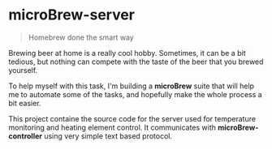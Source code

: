# microBrew-server
> Homebrew done the smart way

Brewing beer at home is a really cool hobby. Sometimes, it can be a bit tedious, but nothing can compete with the taste of the beer that you brewed yourself.

To help myself with this task, I'm building a **microBrew** suite that will help me to automate some of the tasks, and hopefully make the whole process a bit easier.

This project containe the source code for the server used for temperature monitoring and heating element control. It communicates with **microBrew-controller** using very simple text based protocol.